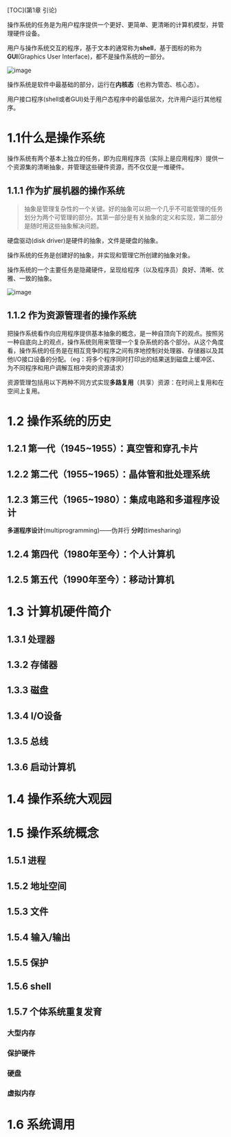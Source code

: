 [TOC](第1章 引论)

操作系统的任务是为用户程序提供一个更好、更简单、更清晰的计算机模型，并管理硬件设备。

用户与操作系统交互的程序，基于文本的通常称为**shell**，基于图标的称为**GUI**(Graphics User Interface)，都不是操作系统的一部分。

![image](https://img2022.cnblogs.com/blog/2975286/202209/2975286-20220910090759173-663071735.png)

操作系统是软件中最基础的部分，运行在**内核态**（也称为管态、核心态）。

用户接口程序(shell或者GUI)处于用户态程序中的最低层次，允许用户运行其他程序。

# 1.1什么是操作系统

操作系统有两个基本上独立的任务，即为应用程序员（实际上是应用程序）提供一个资源集的清晰抽象，并管理这些硬件资源，而不仅仅是一堆硬件。

## 1.1.1 作为扩展机器的操作系统

> 抽象是管理复杂性的一个关键。好的抽象可以把一个几乎不可能管理的任务划分为两个可管理的部分。其第一部分是有关抽象的定义和实现，第二部分是随时用这些抽象解决问题。

硬盘驱动(disk driver)是硬件的抽象，文件是硬盘的抽象。

操作系统的任务是创建好的抽象，并实现和管理它所创建的抽象对象。

操作系统的一个主要任务是隐藏硬件，呈现给程序（以及程序员）良好、清晰、优雅、一致的抽象。

![image](https://img2022.cnblogs.com/blog/2975286/202209/2975286-20220910090810160-1602184779.png)

## 1.1.2 作为资源管理者的操作系统

把操作系统看作向应用程序提供基本抽象的概念，是一种自顶向下的观点。按照另一种自底向上的观点，操作系统则用来管理一个复杂系统的各个部分。从这个角度看，操作系统的任务是在相互竞争的程序之间有序地控制对处理器、存储器以及其他I/O接口设备的分配。（eg：将多个程序同时打印出的结果送到磁盘上缓冲区、为不同程序和用户调解互相冲突的资源请求）

资源管理包括用以下两种不同方式实现**多路复用**（共享）资源：在时间上复用和在空间上复用。

# 1.2 操作系统的历史

## 1.2.1 第一代（1945~1955）：真空管和穿孔卡片

## 1.2.2 第二代（1955~1965）：晶体管和批处理系统

## 1.2.3 第三代（1965~1980）：集成电路和多道程序设计

**多道程序设计**(multiprogramming)——伪并行
**分时**(timesharing)

## 1.2.4 第四代（1980年至今）：个人计算机

## 1.2.5 第五代（1990年至今）：移动计算机

# 1.3 计算机硬件简介

## 1.3.1 处理器

## 1.3.2 存储器

## 1.3.3 磁盘

## 1.3.4 I/O设备

## 1.3.5 总线

## 1.3.6 启动计算机

# 1.4 操作系统大观园

# 1.5 操作系统概念

## 1.5.1 进程

## 1.5.2 地址空间

## 1.5.3 文件

## 1.5.4 输入/输出

## 1.5.5 保护

## 1.5.6 shell

## 1.5.7 个体系统重复发育

### 大型内存

### 保护硬件

### 硬盘

### 虚拟内存

# 1.6 系统调用